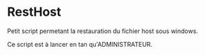 # RestHost

Petit script permetant la restauration du fichier host sous windows.

Ce script est à lancer en tan qu'ADMINISTRATEUR.